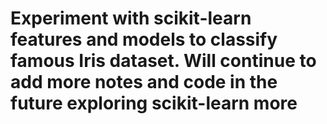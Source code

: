 # Experiment with scikit-learn features and models to classify famous Iris dataset. Will continue to add more notes and code in the future exploring scikit-learn more
